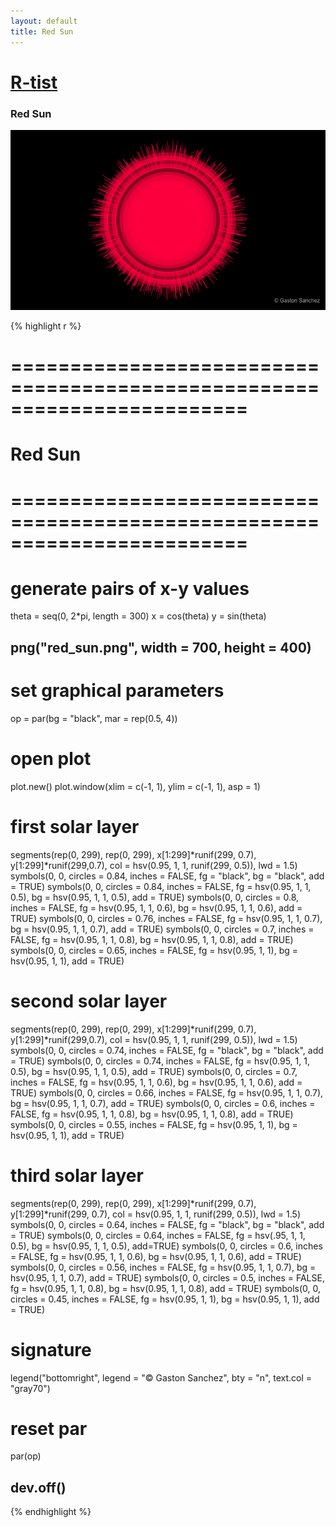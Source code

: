 ```yaml
---
layout: default
title: Red Sun
---
```


# [R-tist](/work/rtist)

### Red Sun
![](/images/rtist/red_sun.png)

{% highlight r %}
# ========================================================================
# Red Sun
# ========================================================================
# generate pairs of x-y values
theta = seq(0, 2*pi, length = 300)
x = cos(theta)
y = sin(theta)


## png("red_sun.png", width = 700, height = 400)
# set graphical parameters
op = par(bg = "black", mar = rep(0.5, 4))
# open plot
plot.new()
plot.window(xlim = c(-1, 1), ylim = c(-1, 1), asp = 1)

# first solar layer
segments(rep(0, 299), rep(0, 299), x[1:299]*runif(299, 0.7), 
         y[1:299]*runif(299,0.7), 
         col = hsv(0.95, 1, 1, runif(299, 0.5)), lwd = 1.5)
symbols(0, 0, circles = 0.84, inches = FALSE, fg = "black", 
        bg = "black", add = TRUE)
symbols(0, 0, circles = 0.84, inches = FALSE, fg = hsv(0.95, 1, 1, 0.5), 
        bg = hsv(0.95, 1, 1, 0.5), add = TRUE)
symbols(0, 0, circles = 0.8, inches = FALSE, fg = hsv(0.95, 1, 1, 0.6), 
        bg = hsv(0.95, 1, 1, 0.6), add = TRUE)
symbols(0, 0, circles = 0.76, inches = FALSE, fg = hsv(0.95, 1, 1, 0.7), 
        bg = hsv(0.95, 1, 1, 0.7), add = TRUE)
symbols(0, 0, circles = 0.7, inches = FALSE, fg = hsv(0.95, 1, 1, 0.8), 
        bg = hsv(0.95, 1, 1, 0.8), add = TRUE)
symbols(0, 0, circles = 0.65, inches = FALSE, fg = hsv(0.95, 1, 1), 
        bg = hsv(0.95, 1, 1), add = TRUE)

# second solar layer
segments(rep(0, 299), rep(0, 299), x[1:299]*runif(299, 0.7), 
         y[1:299]*runif(299,0.7), 
         col = hsv(0.95, 1, 1, runif(299, 0.5)), lwd = 1.5)
symbols(0, 0, circles = 0.74, inches = FALSE, fg = "black", 
        bg = "black", add = TRUE)
symbols(0, 0, circles = 0.74, inches = FALSE, fg = hsv(0.95, 1, 1, 0.5), 
        bg = hsv(0.95, 1, 1, 0.5), add = TRUE)
symbols(0, 0, circles = 0.7, inches = FALSE, fg = hsv(0.95, 1, 1, 0.6), 
        bg = hsv(0.95, 1, 1, 0.6), add = TRUE)
symbols(0, 0, circles = 0.66, inches = FALSE, fg = hsv(0.95, 1, 1, 0.7), 
        bg = hsv(0.95, 1, 1, 0.7), add = TRUE)
symbols(0, 0, circles = 0.6, inches = FALSE, fg = hsv(0.95, 1, 1, 0.8), 
        bg = hsv(0.95, 1, 1, 0.8), add = TRUE)
symbols(0, 0, circles = 0.55, inches = FALSE, fg = hsv(0.95, 1, 1), 
        bg = hsv(0.95, 1, 1), add = TRUE)

# third solar layer
segments(rep(0, 299), rep(0, 299), x[1:299]*runif(299, 0.7), 
         y[1:299]*runif(299, 0.7), 
         col = hsv(0.95, 1, 1, runif(299, 0.5)), lwd = 1.5)
symbols(0, 0, circles = 0.64, inches = FALSE, fg = "black", 
        bg = "black", add = TRUE)
symbols(0, 0, circles = 0.64, inches = FALSE, fg = hsv(.95, 1, 1, 0.5), 
        bg = hsv(0.95, 1, 1, 0.5), add=TRUE)
symbols(0, 0, circles = 0.6, inches = FALSE, fg = hsv(0.95, 1, 1, 0.6), 
        bg = hsv(0.95, 1, 1, 0.6), add = TRUE)
symbols(0, 0, circles = 0.56, inches = FALSE, fg = hsv(0.95, 1, 1, 0.7), 
        bg = hsv(0.95, 1, 1, 0.7), add = TRUE)
symbols(0, 0, circles = 0.5, inches = FALSE, fg = hsv(0.95, 1, 1, 0.8), 
        bg = hsv(0.95, 1, 1, 0.8), add = TRUE)
symbols(0, 0, circles = 0.45, inches = FALSE, fg = hsv(0.95, 1, 1), 
        bg = hsv(0.95, 1, 1), add = TRUE)

# signature
legend("bottomright", legend = "© Gaston Sanchez", bty = "n", 
       text.col = "gray70")
# reset par
par(op)
## dev.off()
{% endhighlight %}